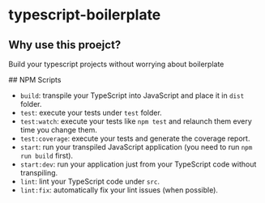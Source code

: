 # typescript-boilerplate

## Why use this proejct?

Build your typescript projects without worrying about boilerplate

## NPM Scripts

* `build`: transpile your TypeScript into JavaScript and place it in `dist` folder.
* `test`: execute your tests under `test` folder.
* `test:watch`: execute your tests like `npm test` and relaunch them every time you change them.
* `test:coverage`: execute your tests and generate the coverage report.
* `start`: run your transpiled JavaScript application (you need to run `npm run build` first).
* `start:dev`: run your application just from your TypeScript code without transpiling.
* `lint`: lint your TypeScript code under `src`.
* `lint:fix`: automatically fix your lint issues (when possible).
